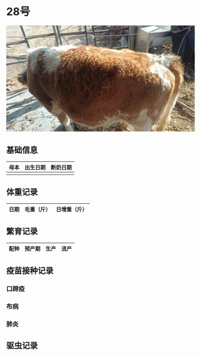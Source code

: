 # 28号

![28号](/images/simmental/third/28.jpg)

## 基础信息

| 母本 |出生日期|断奶日期|
|:----:|:-----:|:-----:|
|      |       |       |

## 体重记录

| 日期           |    毛重（斤）  |日增重（斤）|
| ------------- | :-----------: | :-----------: |

## 繁育记录

|配种|预产期|生产|流产|
|:------:|:------:|:------:|:------:|

## 疫苗接种记录

### 口蹄疫

### 布病

### 肺炎

## 驱虫记录
